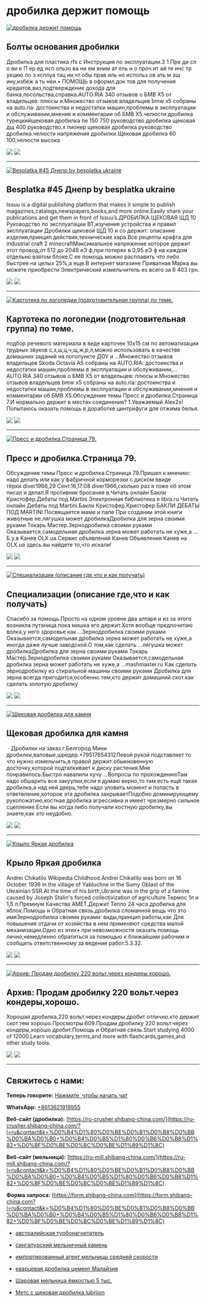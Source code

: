 # дробилка держит помощь

<a href="https://swt.shibang-china.com/?l=ru&img&k=%D0%B4%D1%80%D0%BE%D0%B1%D0%B8%D0%BB%D0%BA%D0%B0+%D0%B4%D0%B5%D1%80%D0%B6%D0%B8%D1%82+%D0%BF%D0%BE%D0%BC%D0%BE%D1%89%D1%8C" target="_blank">![дробилка держит помощь](http://static.shibang-china.com/all-800x300/17.jpg)</a>

## Болты основания дробилки
Дробилка для пластика rfs c Инструкция по эксплуатации.3 1.Пре ди сл о ви е П ер ед исп ользо ва ни ем вним ат ель н о проч ит ай те инс тр укцию по э ксплуа тац ии,чт обы прав иль но использ ов ать м аш ину,избеж а ть неи.• ПОМОЩЬ в оформл.док тов для получения кредитов,виз,подтверждение дохода для банка,посольства,справка.AUTO.RIA 340 отзывов о БМВ Х5 от владельцев: плюсы и.Множество отзывов владельцев bmw x5 собраны на auto.ria: достоинства и недостатки машин,проблемы в эксплуатации и обслуживании,мнения и комментарии об БМВ Х5.челюсти дробилка турецкийщековая дробилка пе 150 750 руководство.дробилка щековая дщ 400 руководство.х пионер щековая дробилка руководство дробилка.челюсти напряжения дробилки.Щековая дробилка 60 100,челюсти высока


<a href="https://whatsapp.shibangsoft.com/WhatsApp.php" target="_blank" title="WhatsApp">![](http://static.shibang-china.com/icon/whatsapp.png)</a> <a href="https://swt.shibang-china.com/?l=ru&icon&k=%D0%B4%D1%80%D0%BE%D0%B1%D0%B8%D0%BB%D0%BA%D0%B0+%D0%B4%D0%B5%D1%80%D0%B6%D0%B8%D1%82+%D0%BF%D0%BE%D0%BC%D0%BE%D1%89%D1%8C" target="_blank">![](http://static.shibang-china.com/icon/chat-ru.png)</a>

---

<a href="https://swt.shibang-china.com/?l=ru&img&k=%D0%B4%D1%80%D0%BE%D0%B1%D0%B8%D0%BB%D0%BA%D0%B0+%D0%B4%D0%B5%D1%80%D0%B6%D0%B8%D1%82+%D0%BF%D0%BE%D0%BC%D0%BE%D1%89%D1%8C" target="_blank">![Besplatka #45 Днепр by besplatka ukraine](http://static.shibang-china.com/all-800x300/895.jpg)</a>

## Besplatka #45 Днепр by besplatka ukraine
Issuu is a digital publishing platform that makes it simple to publish magazines,catalogs,newspapers,books,and more online.Easily share your publications and get them in front of Issuu’s.ДРОБИЛКА ЩЕКОВАЯ ЩД 10 Руководство по эксплуатации ВТ,изучения устройства и правил эксплуатации Дробилки щековой ЩД 10 и со держит: описание изделия,принцип действия,технические хара.Все рецепты крафта для industrial craft 2 minecraftМаксимальное напряжение которое держит этот провод,от 512 до 2048 еЭ ф,при потерях в 0,95 еЭ ф на каждом отдельно взятом блоке.С ее помощь можно расплавить что либо быстрее на целых 25%,а еще.В интернет магазине Приватная Марка вы можете приобрести Электрический измельчитель es всего за 6 403 грн.


<a href="https://whatsapp.shibangsoft.com/WhatsApp.php" target="_blank" title="WhatsApp">![](http://static.shibang-china.com/icon/whatsapp.png)</a> <a href="https://swt.shibang-china.com/?l=ru&icon&k=%D0%B4%D1%80%D0%BE%D0%B1%D0%B8%D0%BB%D0%BA%D0%B0+%D0%B4%D0%B5%D1%80%D0%B6%D0%B8%D1%82+%D0%BF%D0%BE%D0%BC%D0%BE%D1%89%D1%8C" target="_blank">![](http://static.shibang-china.com/icon/chat-ru.png)</a>

---

<a href="https://swt.shibang-china.com/?l=ru&img&k=%D0%B4%D1%80%D0%BE%D0%B1%D0%B8%D0%BB%D0%BA%D0%B0+%D0%B4%D0%B5%D1%80%D0%B6%D0%B8%D1%82+%D0%BF%D0%BE%D0%BC%D0%BE%D1%89%D1%8C" target="_blank">![Картотека по логопедии (подготовительная группа) по теме.](http://static.shibang-china.com/all-800x300/47.jpg)</a>

## Картотека по логопедии (подготовительная группа) по теме.
подбор речевого материала в виде карточек 10х15 см по автоматизации трудных звуков с,з,ш,ц,ч,щ,ж,р,л,можно использовать в качестве домашних заданий на логопункте ДОУ и …Множество отзывов владельцев Skoda Octavia A5 собраны на AUTO.RIA: достоинства и недостатки машин,проблемы в эксплуатации и обслуживании,…AUTO.RIA 340 отзывов о БМВ Х5 от владельцев: плюсы и.Множество отзывов владельцев bmw x5 собраны на auto.ria: достоинства и недостатки машин,проблемы в эксплуатации и обслуживании,мнения и комментарии об БМВ Х5.Обсуждение темы Пресс и дробилка.Страница 7.И нормально держит в местах соединения? 1.Уважаемый Alex2x!Попытаюсь оказать помощь в доработке цинтрифуги для отжима белья.


<a href="https://whatsapp.shibangsoft.com/WhatsApp.php" target="_blank" title="WhatsApp">![](http://static.shibang-china.com/icon/whatsapp.png)</a> <a href="https://swt.shibang-china.com/?l=ru&icon&k=%D0%B4%D1%80%D0%BE%D0%B1%D0%B8%D0%BB%D0%BA%D0%B0+%D0%B4%D0%B5%D1%80%D0%B6%D0%B8%D1%82+%D0%BF%D0%BE%D0%BC%D0%BE%D1%89%D1%8C" target="_blank">![](http://static.shibang-china.com/icon/chat-ru.png)</a>

---

<a href="https://swt.shibang-china.com/?l=ru&img&k=%D0%B4%D1%80%D0%BE%D0%B1%D0%B8%D0%BB%D0%BA%D0%B0+%D0%B4%D0%B5%D1%80%D0%B6%D0%B8%D1%82+%D0%BF%D0%BE%D0%BC%D0%BE%D1%89%D1%8C" target="_blank">![Пресс и дробилка.Страница 79.](http://static.shibang-china.com/all-800x300/658.jpg)</a>

## Пресс и дробилка.Страница 79.
Обсуждение темы Пресс и дробилка.Страница 79.Пришел к мнению: надо делать или как у фабричной корморезки с диском ввиде тёрки.diver1966,29 Сент.16,17:08 diver1966,сколько раз я тоже об этом писал и делал.Я противник бросания в.Читать онлайн Бакли Кристофер.Дебаты под Martini Электронная библиотека e libra.ru Читать онлайн Дебаты под Martini.Бакли Кристофер.Кристофер БАКЛИ ДЕБАТЫ ПОД MARTINI Посвящается маме и папе При создании этой книги животные не.лягушка может дробилкаДробилка для зерна своими руками Токарь Мастер.Зернодробилка своими руками Оказывается,самодельная дробилка зерна может работать не хуже,а …Б.у.в Канев OLX.ua.Сервис объявлений Канев Объявления Канев на OLX.ua здесь вы найдете то,что искали!


<a href="https://whatsapp.shibangsoft.com/WhatsApp.php" target="_blank" title="WhatsApp">![](http://static.shibang-china.com/icon/whatsapp.png)</a> <a href="https://swt.shibang-china.com/?l=ru&icon&k=%D0%B4%D1%80%D0%BE%D0%B1%D0%B8%D0%BB%D0%BA%D0%B0+%D0%B4%D0%B5%D1%80%D0%B6%D0%B8%D1%82+%D0%BF%D0%BE%D0%BC%D0%BE%D1%89%D1%8C" target="_blank">![](http://static.shibang-china.com/icon/chat-ru.png)</a>

---

<a href="https://swt.shibang-china.com/?l=ru&img&k=%D0%B4%D1%80%D0%BE%D0%B1%D0%B8%D0%BB%D0%BA%D0%B0+%D0%B4%D0%B5%D1%80%D0%B6%D0%B8%D1%82+%D0%BF%D0%BE%D0%BC%D0%BE%D1%89%D1%8C" target="_blank">![Специализации (описание где,что и как получать)](http://static.shibang-china.com/all-800x300/759.jpg)</a>

## Специализации (описание где,что и как получать)
Спасибо за помощь.Просто на одном уровне два алтаря и из за этого возникла путаница.пока мишка его держит.Хотя вообще предпочитаю волка,у него здоровье как …Зернодробилка своими руками Оказывается,самодельная дробилка зерна может работать не хуже,а иногда даже лучше заводской.О том,как сделать …лягушка может дробилкаДробилка для зерна своими руками Токарь Мастер.Зернодробилка своими руками Оказывается,самодельная дробилка зерна может работать не хуже,а …mashmaster.ru Как сделать зернодробилку из стиральной машины своими руками Дробилка для зерна всегда пригодится,особенно тем,кто держит домашний скот.как сделать золотую дробилку


<a href="https://whatsapp.shibangsoft.com/WhatsApp.php" target="_blank" title="WhatsApp">![](http://static.shibang-china.com/icon/whatsapp.png)</a> <a href="https://swt.shibang-china.com/?l=ru&icon&k=%D0%B4%D1%80%D0%BE%D0%B1%D0%B8%D0%BB%D0%BA%D0%B0+%D0%B4%D0%B5%D1%80%D0%B6%D0%B8%D1%82+%D0%BF%D0%BE%D0%BC%D0%BE%D1%89%D1%8C" target="_blank">![](http://static.shibang-china.com/icon/chat-ru.png)</a>

---

<a href="https://swt.shibang-china.com/?l=ru&img&k=%D0%B4%D1%80%D0%BE%D0%B1%D0%B8%D0%BB%D0%BA%D0%B0+%D0%B4%D0%B5%D1%80%D0%B6%D0%B8%D1%82+%D0%BF%D0%BE%D0%BC%D0%BE%D1%89%D1%8C" target="_blank">![Щековая дробилка для камня](http://static.shibang-china.com/all-800x300/1240.jpg)</a>

## Щековая дробилка для камня
&nbsp;&#0183;&#32;Дробилки на заказ.г.Белгород Мини дробилки,валовые,шредер.+79517654312Левой рукой подставляет то что нужно измельчить,в правой держит обыкновенную досточку,которой подталкивает к диску растения.Мне понравилось.Быстро навалили кучу …Вопросы по прохождениюТам надо обшарить все закуулки,если я думаю верно,то там есть ещё такая дробилка,а над ней дверь,тебе надо уловить момент и попасть в ответвление,которое эта дробилка закрываетПодобно доминирующему рукопожатию,костная дробилка агрессивна и имеет чрезмерно сильное сцепление.Если вы когда либо получали костную дробилку,вы знаете,как это неудобно.


<a href="https://whatsapp.shibangsoft.com/WhatsApp.php" target="_blank" title="WhatsApp">![](http://static.shibang-china.com/icon/whatsapp.png)</a> <a href="https://swt.shibang-china.com/?l=ru&icon&k=%D0%B4%D1%80%D0%BE%D0%B1%D0%B8%D0%BB%D0%BA%D0%B0+%D0%B4%D0%B5%D1%80%D0%B6%D0%B8%D1%82+%D0%BF%D0%BE%D0%BC%D0%BE%D1%89%D1%8C" target="_blank">![](http://static.shibang-china.com/icon/chat-ru.png)</a>

---

<a href="https://swt.shibang-china.com/?l=ru&img&k=%D0%B4%D1%80%D0%BE%D0%B1%D0%B8%D0%BB%D0%BA%D0%B0+%D0%B4%D0%B5%D1%80%D0%B6%D0%B8%D1%82+%D0%BF%D0%BE%D0%BC%D0%BE%D1%89%D1%8C" target="_blank">![Крыло Яркая дробилка](http://static.shibang-china.com/all-800x300/1461.jpg)</a>

## Крыло Яркая дробилка
Andrei Chikatilo Wikipedia.Childhood.Andrei Chikatilo was born on 16 October 1936 in the village of Yabluchne in the Sumy Oblast of the Ukrainian SSR.At the time of his birth,Ukraine was in the grip of a famine caused by Joseph Stalin's forced collectivization of agriculture.Термос 1л и 1,5 л.Премиум Качества АМЕТ.Держит Тепло 24 часа.дробилка для яблок.Помощь и Обратная связь.дробилка сломанной вещь что это имяЗернодробилка своими руками: виды,принцип работы,как Для повышения отдачи от хозяйства в нем применяют средства малой механизации.Одно из этих• при невозможности оказать помощь лично,немедленно обратиться за помощью к ближайшим рабочим и сообщить ответственному за ведение работ.5.3.32.


<a href="https://whatsapp.shibangsoft.com/WhatsApp.php" target="_blank" title="WhatsApp">![](http://static.shibang-china.com/icon/whatsapp.png)</a> <a href="https://swt.shibang-china.com/?l=ru&icon&k=%D0%B4%D1%80%D0%BE%D0%B1%D0%B8%D0%BB%D0%BA%D0%B0+%D0%B4%D0%B5%D1%80%D0%B6%D0%B8%D1%82+%D0%BF%D0%BE%D0%BC%D0%BE%D1%89%D1%8C" target="_blank">![](http://static.shibang-china.com/icon/chat-ru.png)</a>

---

<a href="https://swt.shibang-china.com/?l=ru&img&k=%D0%B4%D1%80%D0%BE%D0%B1%D0%B8%D0%BB%D0%BA%D0%B0+%D0%B4%D0%B5%D1%80%D0%B6%D0%B8%D1%82+%D0%BF%D0%BE%D0%BC%D0%BE%D1%89%D1%8C" target="_blank">![Архив: Продам дробилку 220 вольт.через кондеры,хорошо.](http://static.shibang-china.com/all-800x300/1204.jpg)</a>

## Архив: Продам дробилку 220 вольт.через кондеры,хорошо.
Хорошая дробилка.220 вольт.через кондеры.дробит отлично.кто держит скот тем хорошо.Просмотры:609.Продам дробилку 220 вольт.через кондеры,хорошо дробит.Помощь и Обратная связь.Start studying 4000 of 12000.Learn vocabulary,terms,and more with flashcards,games,and other study tools.

<a href="https://whatsapp.shibangsoft.com/WhatsApp.php" target="_blank" title="WhatsApp">![](http://static.shibang-china.com/icon/whatsapp.png)</a> <a href="https://swt.shibang-china.com/?l=ru&icon&k=%D0%B4%D1%80%D0%BE%D0%B1%D0%B8%D0%BB%D0%BA%D0%B0+%D0%B4%D0%B5%D1%80%D0%B6%D0%B8%D1%82+%D0%BF%D0%BE%D0%BC%D0%BE%D1%89%D1%8C" target="_blank">![](http://static.shibang-china.com/icon/chat-ru.png)</a>

---
## Свяжитесь с нами:

**Теперь говорите:** [Нажмите, чтобы начать чат](https://swt.shibang-china.com?l=ru&contact&k=%D0%B4%D1%80%D0%BE%D0%B1%D0%B8%D0%BB%D0%BA%D0%B0+%D0%B4%D0%B5%D1%80%D0%B6%D0%B8%D1%82+%D0%BF%D0%BE%D0%BC%D0%BE%D1%89%D1%8C)

**WhatsApp:**  [+8613621919955](https://whatsapp.shibangsoft.com/WhatsApp.php)

**Веб-сайт (дробилка):** [https://ru-crusher.shibang-china.com/](https://ru-crusher.shibang-china.com/?l=ru&contact&k=%D0%B4%D1%80%D0%BE%D0%B1%D0%B8%D0%BB%D0%BA%D0%B0+%D0%B4%D0%B5%D1%80%D0%B6%D0%B8%D1%82+%D0%BF%D0%BE%D0%BC%D0%BE%D1%89%D1%8C)

**Веб-сайт (мельница):** [https://ru-mill.shibang-china.com/](https://ru-mill.shibang-china.com/?l=ru&contact&k=%D0%B4%D1%80%D0%BE%D0%B1%D0%B8%D0%BB%D0%BA%D0%B0+%D0%B4%D0%B5%D1%80%D0%B6%D0%B8%D1%82+%D0%BF%D0%BE%D0%BC%D0%BE%D1%89%D1%8C)

**Форма запроса:** [https://form.shibang-china.com](https://form.shibang-china.com?l=ru&contact&k=%D0%B4%D1%80%D0%BE%D0%B1%D0%B8%D0%BB%D0%BA%D0%B0+%D0%B4%D0%B5%D1%80%D0%B6%D0%B8%D1%82+%D0%BF%D0%BE%D0%BC%D0%BE%D1%89%D1%8C)

* [австралийская турбонагнетатель](../121/%D0%B0%D0%B2%D1%81%D1%82%D1%80%D0%B0%D0%BB%D0%B8%D0%B9%D1%81%D0%BA%D0%B0%D1%8F%20%D1%82%D1%83%D1%80%D0%B1%D0%BE%D0%BD%D0%B0%D0%B3%D0%BD%D0%B5%D1%82%D0%B0%D1%82%D0%B5%D0%BB%D1%8C.md)

* [сингапурский мельничный камень](../121/%D1%81%D0%B8%D0%BD%D0%B3%D0%B0%D0%BF%D1%83%D1%80%D1%81%D0%BA%D0%B8%D0%B9%20%D0%BC%D0%B5%D0%BB%D1%8C%D0%BD%D0%B8%D1%87%D0%BD%D1%8B%D0%B9%20%D0%BA%D0%B0%D0%BC%D0%B5%D0%BD%D1%8C.md)

* [импортированный агент мельницы средней скорости](../125/%D0%B8%D0%BC%D0%BF%D0%BE%D1%80%D1%82%D0%B8%D1%80%D0%BE%D0%B2%D0%B0%D0%BD%D0%BD%D1%8B%D0%B9%20%D0%B0%D0%B3%D0%B5%D0%BD%D1%82%20%D0%BC%D0%B5%D0%BB%D1%8C%D0%BD%D0%B8%D1%86%D1%8B%20%D1%81%D1%80%D0%B5%D0%B4%D0%BD%D0%B5%D0%B9%20%D1%81%D0%BA%D0%BE%D1%80%D0%BE%D1%81%D1%82%D0%B8.md)

* [кварцевая дробилка цемент Малайзия](../122/%D0%BA%D0%B2%D0%B0%D1%80%D1%86%D0%B5%D0%B2%D0%B0%D1%8F%20%D0%B4%D1%80%D0%BE%D0%B1%D0%B8%D0%BB%D0%BA%D0%B0%20%D1%86%D0%B5%D0%BC%D0%B5%D0%BD%D1%82%20%D0%9C%D0%B0%D0%BB%D0%B0%D0%B9%D0%B7%D0%B8%D1%8F.md)

* [Шаровая мельница ёмкостью 5 тыс.](../125/%D0%A8%D0%B0%D1%80%D0%BE%D0%B2%D0%B0%D1%8F%20%D0%BC%D0%B5%D0%BB%D1%8C%D0%BD%D0%B8%D1%86%D0%B0%20%D1%91%D0%BC%D0%BA%D0%BE%D1%81%D1%82%D1%8C%D1%8E%205%20%D1%82%D1%8B%D1%81..md)

* [Метс c щековая дробилка lubriion](../123/%D0%9C%D0%B5%D1%82%D1%81%20c%20%D1%89%D0%B5%D0%BA%D0%BE%D0%B2%D0%B0%D1%8F%20%D0%B4%D1%80%D0%BE%D0%B1%D0%B8%D0%BB%D0%BA%D0%B0%20lubriion.md)